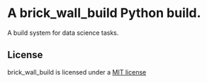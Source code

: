 
A brick_wall_build  Python build. 
=================================

A build system for data science tasks.

## License

brick_wall_build is licensed under a [MIT license](http://opensource.org/licenses/MIT)

